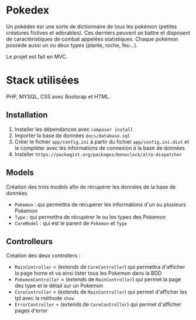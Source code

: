 
# Pokedex

Un pokédex est une sorte de dictionnaire de tous les pokémon (petites créatures fictives et adorables). Ces derniers peuvent se battre
et disposent de caractéristiques de combat appelées statistiques. Chaque pokémon possède aussi un ou deux types (plante, roche, feu...).

Le projet est fait en MVC.

# Stack utilisées  

PHP, MYSQL, CSS avec Bootsrap et HTML.

## Installation

1. Installer les dépendances avec `composer install`
2. Importer la base de données `docs/database.sql`
3. Créer le fichier `app/config.ini` à partir du fichier `app/config.ini.dist` et le compléter avec les informations de connexion à la base de données
4. Installer `https://packagist.org/packages/benoclock/alto-dispatcher`


## Models

Création des trois models afin de récupérer les données de la base de données.

- `Pokemon` : qui permettra de récupérer les informations d'un ou plusieurs Pokemon
- `Type` : qui permettra de récupérer le ou les types des Pokemon
- `CoreModel` : qui est le parent de `Pokemon` et `Type`

## Controlleurs

Création des deux controllers : 

- `MainController` = (extends de `CoreController`) qui permettra d'afficher la page home et va ainsi lister tous les Pokemon dans la BDD
- `PokemonController` = (extends de `MainController`) qui permet la page des type et le détail sur un Pokemon
- `CoreController` = (extends de `MainController`) qui permet d'afficher les tpl avec la méthode `show` 
- `ErrorController` = (extends de `CoreController`) qui permet d'afficher pages d'error 
